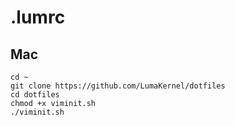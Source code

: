 # .lumrc

## Mac

```
cd ~
git clone https://github.com/LumaKernel/dotfiles
cd dotfiles
chmod +x viminit.sh
./viminit.sh
```

